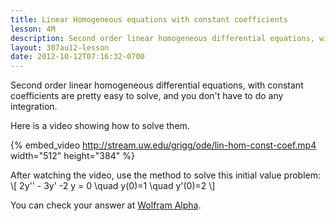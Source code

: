 ```yaml
---
title: Linear Homogeneous equations with constant coefficients
lesson: 4M
description: Second order linear homogeneous differential equations, with constant coefficients. They are pretty easy to solve, and you don't have to do any integration. Section 3.1.
layout: 307au12-lesson
date: 2012-10-12T07:16:32-0700
---
```


Second order linear homogeneous differential equations, with constant coefficients are pretty easy to solve, and you don't have to do any integration.

Here is a video showing how to solve them.

{% embed_video http://stream.uw.edu/grigg/ode/lin-hom-const-coef.mp4 width="512" height="384" %}

After watching the video, use the method to solve this initial value problem:
\\[ 2y'' - 3y' -2 y = 0 \quad y(0)=1 \quad y'(0)=2 \\]

You can check your answer at [Wolfram Alpha][1].

[1]: http://www.wolframalpha.com/input/?i=2y%27%27+-+3y%27+-2+y+%3D+0%2C+y%280%29%3D1%2C+y%27%280%29%3D2

